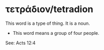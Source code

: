 # τετράδιον/tetradion
This word is a type of thing. It is a noun.
* This word means a group of four people.

See: Acts 12:4
